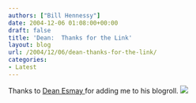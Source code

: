 ```yaml
---
authors: ["Bill Hennessy"]
date: 2004-12-06 01:08:00+00:00
draft: false
title: 'Dean:  Thanks for the Link'
layout: blog
url: /2004/12/06/dean-thanks-for-the-link/
categories:
- Latest
---
```


Thanks to [Dean Esmay ](https://www.deanesmay.com)for adding me to his blogroll. ![](https://blog.billhennessy.com/aggbug.aspx?PostID=479)

